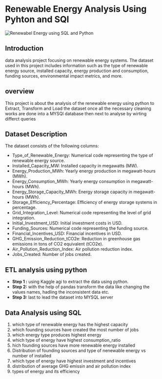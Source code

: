 
# Renewable Energy Analysis Using Pyhton and SQl

![Renewabel Energy using SQL and Python](https://github.com/Jey-krishna/Renewable-energy-analysis-using-SQL-and-python/assets/90081469/c6ee2034-8858-408b-8765-99337ede2999)

## Introduction
data analysis project focusing on renewable energy systems. The dataset used in this project includes information such as the type of renewable energy source, installed capacity, energy production and consumption, funding sources, environmental impact metrics, and more.
## overview
This  project  is about the  analysis of the renewable energy using python  to Extract, Transform and Load the dataset once all the necessary cleaning works are done into a MYSQl database then next to analyse by wirting differct queries

## Dataset Description
The dataset consists of the following columns:

* Type_of_Renewable_Energy: Numerical code representing the type of renewable energy source.
* Installed_Capacity_MW: Installed capacity in megawatts (MW).
* Energy_Production_MWh: Yearly energy production in megawatt-hours (MWh).
* Energy_Consumption_MWh: Yearly energy consumption in megawatt-hours (MWh).
* Energy_Storage_Capacity_MWh: Energy storage capacity in megawatt-hours (MWh).
* Storage_Efficiency_Percentage: Efficiency of energy storage systems in percentage.
* Grid_Integration_Level: Numerical code representing the level of grid integration.
* Initial_Investment_USD: Initial investment costs in USD.
* Funding_Sources: Numerical code representing the funding source.
* Financial_Incentives_USD: Financial incentives in USD.
* GHG_Emission_Reduction_tCO2e: Reduction in greenhouse gas emissions in tons of CO2 equivalent (tCO2e).
* Air_Pollution_Reduction_Index: Air pollution reduction index.
* Jobs_Created: Number of jobs created.

## ETL analysis  using python

* **Step 1 :** using Kaggle agi to extract the data using python.
* **Step 2:** with the help of pandas transform the data like changing the values names, hadling the inconsistent data etc.
* **Step 3:** last to lead the dataset into MYSQL server

## Data Analysis using SQL
1. which type of renewable energy has the highest  capacity
2. which founding sources have created the most number of jobs
3. which energy type produces highest energy
4. which type  of energy have highest consumption_ratio
5. hich founding sources have more renewable energy installed
6. Distribution of founding sources and type of nenewable energy vs number of installed
7.  which type of energy have highest investment and incentives
8.  distribution of average GHG emissin and air pollution index
9.  types of energy and its efficiency
















